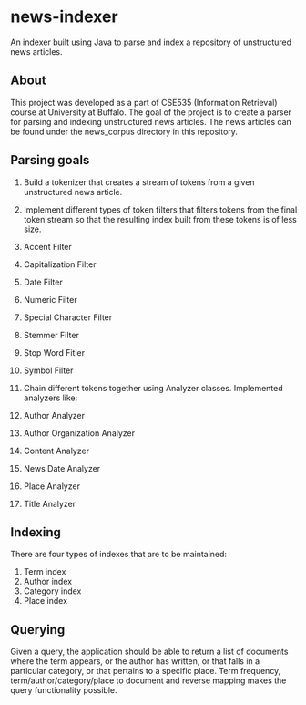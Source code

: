 # news-indexer
An indexer built using Java to parse and index a repository of unstructured news articles.
## About
This project was developed as a part of CSE535 (Information Retrieval) course at University at Buffalo.
The goal of the project is to create a parser for parsing and indexing unstructured news articles. The news articles can be found under the news_corpus directory in this repository.

## Parsing goals

1. Build a tokenizer that creates a stream of tokens from a given unstructured news article.
2. Implement different types of token filters that filters tokens from the final token stream so that the resulting index built from these tokens is of less size.
  1. Accent Filter 
  2. Capitalization Filter 
  3. Date Filter 
  4. Numeric Filter 
  5. Special Character Filter 
  6. Stemmer Filter 
  7. Stop Word Fitler 
  8. Symbol Filter 
3. Chain different tokens together using Analyzer classes. Implemented analyzers like:

  1. Author Analyzer
  2. Author Organization Analyzer 
  3. Content Analyzer 
  4. News Date Analyzer
  5. Place Analyzer
  6. Title Analyzer

## Indexing
There are four types of indexes that are to be maintained:
1. Term index
2. Author index
3. Category index
4. Place index

## Querying
Given a query, the application should be able to return a list of documents where the term appears, or the author has written, or that falls in a particular category, or that pertains to a specific place. Term frequency, term/author/category/place to document and reverse mapping makes the query functionality possible.


  
  
